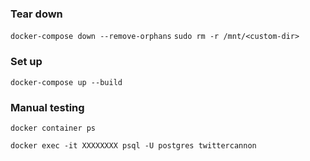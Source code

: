 ### Tear down

`docker-compose down --remove-orphans`
`sudo rm -r /mnt/<custom-dir>`

### Set up

`docker-compose up --build`

### Manual testing

`docker container ps`

`docker exec -it XXXXXXXX psql -U postgres twittercannon`
